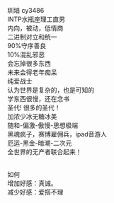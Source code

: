 玔堷  cy3486<br>
INTP水瓶座理工直男<br>
内向，被动，低情商<br>
二进制对立和统一<br>
90%守序善良<br>
10%混乱邪恶<br>
会忘掉很多东西<br>
未来会得老年痴呆<br>
纯爱战士<br>
认为世界是复杂的，也是可知的<br>
学东西很慢，还在念书<br>
圣代! 很多的圣代！<br>
加浓少冰无糖冰美<br>
随和-偏激-傲慢-思想极端<br>
黑魂疯子，赛博雇佣兵，ipad音游人<br>
厄运-黑金-暗潮-二次元<br>
全世界的无产者联合起来！<br>
<br>

如何<br>
增加好感：真诚。<br>
减少好感：爱搭不理<br>
